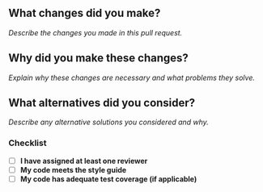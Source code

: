 ## What changes did you make?

_Describe the changes you made in this pull request._

## Why did you make these changes?

_Explain why these changes are necessary and what problems they solve._

## What alternatives did you consider?

_Describe any alternative solutions you considered and why._

### Checklist

- [ ] **I have assigned at least one reviewer**
- [ ] **My code meets the style guide**
- [ ] **My code has adequate test coverage (if applicable)**

